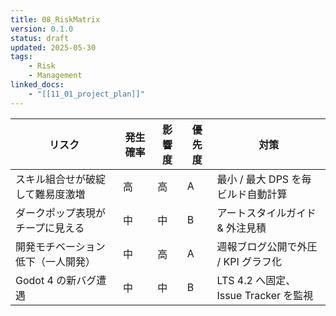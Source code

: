 ```yaml
---
title: 08_RiskMatrix
version: 0.1.0
status: draft
updated: 2025-05-30
tags:
    - Risk
    - Management
linked_docs:
    - "[[11_01_project_plan]]"
---
```


| リスク                             | 発生確率 | 影響度 | 優先度 | 対策                                 |
| ---------------------------------- | -------- | ------ | ------ | ------------------------------------ |
| スキル組合せが破綻して難易度激増   | 高       | 高     | A      | 最小 / 最大 DPS を毎ビルド自動計算   |
| ダークポップ表現がチープに見える   | 中       | 中     | B      | アートスタイルガイド & 外注見積      |
| 開発モチベーション低下（一人開発） | 中       | 高     | A      | 週報ブログ公開で外圧 / KPI グラフ化  |
| Godot 4 の新バグ遭遇               | 中       | 中     | B      | LTS 4.2 へ固定、Issue Tracker を監視 |
